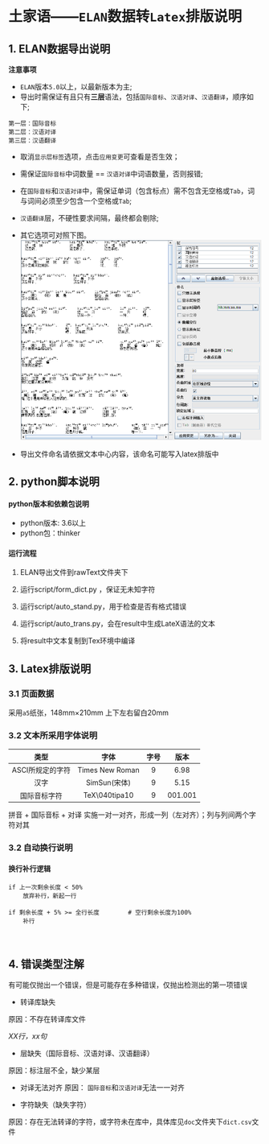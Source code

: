 # 土家语——`ELAN`数据转`Latex`排版说明

## 1. ELAN数据导出说明

**注意事项**

* `ELAN`版本`5.0`以上，以最新版本为主;
* 导出时需保证有且只有**三层**语法，包括`国际音标`、`汉语对译`、`汉语翻译`，顺序如下;
```text
第一层：国际音标
第二层：汉语对译
第三层：汉语翻译
```
* 取消`显示层标签`选项，点击`应用变更`可查看是否生效；
* 需保证`国际音标`中词数量 == `汉语对译`中词语数量，否则报错;
* 在`国际音标`和`汉语对译`中，需保证单词（包含标点）需不包含无空格或`Tab`，词与词间必须至少包含一个空格或`Tab`;
* `汉语翻译`层，不硬性要求间隔，最终都会剔除;
* 其它选项可对照下图。
![](1.png)  

* 导出文件命名请依据文本中心内容，该命名可能写入latex排版中


## 2. python脚本说明

#### python版本和依赖包说明

* python版本: 3.6以上
* python包：thinker
#### 运行流程

1. ELAN导出文件到rawText文件夹下

2. 运行script/form_dict.py ，保证无未知字符

3. 运行script/auto_stand.py，用于检查是否有格式错误

4. 运行script/auto_trans.py，会在result中生成LateX语法的文本

5. 将result中文本复制到Tex环境中编译
## 3. Latex排版说明

### 3.1 页面数据

采用`a5`纸张，148mm×210mm 上下左右留白20mm
### 3.2 文本所采用字体说明

| 类型 | 字体 | 字号 | 版本|
|:----:|:----:|:----:|:-----:|
|ASCI所规定的字符|Times New Roman| 9 |  6.98|
|汉字| SimSun(宋体) | 9 | 5.15|
|国际音标字符| TeX\040tipa10  | 9 |001.001|

拼音 + 国际音标 + 对译 实施一对一对齐，形成一列（左对齐）；列与列间两个字符对其 


### 3.2 自动换行说明

#### 换行补行逻辑

```text
if 上一次剩余长度 < 50%
    放弃补行，新起一行
    
if 剩余长度 + 5% >= 全行长度        # 空行剩余长度为100%
    补行



```


## 4. 错误类型注解

有可能仅抛出一个错误，但是可能存在多种错误，仅抛出检测出的第一项错误

* 转译库缺失

原因：不存在转译库文件

*XX行，xx句*
* 层缺失（国际音标、汉语対译、汉语翻译）

原因：标注层不全，缺少某层

* 对译无法对齐
原因： `国际音标`和`汉语对译`无法一一对齐

* 字符缺失（缺失字符）

原因：存在无法转译的字符，或字符未在库中，具体库见`doc`文件夹下`dict.csv`文件

